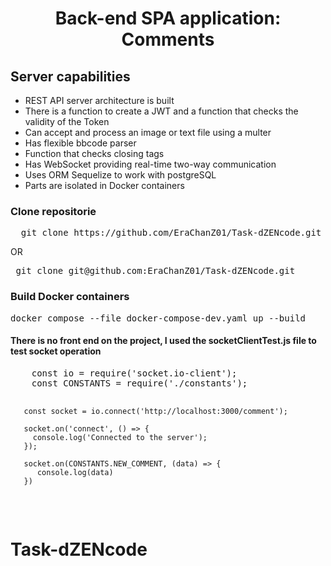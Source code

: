 <h1 align="center">Back-end SPA application: Comments</h1>

<h2>Server capabilities</h2>
<ul>
  <li>REST API server architecture is built</li>
  <li>There is a function to create a JWT and a function that checks the validity of the Token</li>
  <li>Can accept and process an image or text file using a multer</li>
  <li>Has flexible bbcode parser</li>
  <li>Function that checks closing tags</li>
  <li>Has WebSocket providing real-time two-way communication</li>
  <li>Uses ORM Sequelize to work with postgreSQL</li>
  <li>Parts are isolated in Docker containers</li>
</ul>

<h3>Clone repositorie</h3>
<div class="highlight highlight-source-shell notranslate position-relative overflow-auto" dir="auto">
  <pre>  git clone https://github.com/EraChanZ01/Task-dZENcode.git</pre>
</div>
<p>OR</p>
<div class="highlight highlight-source-shell notranslate position-relative overflow-auto" dir="auto">
  <pre> git clone git@github.com:EraChanZ01/Task-dZENcode.git</pre>
</div>

<h3>Build Docker containers</h3>
<div class="highlight highlight-source-shell notranslate position-relative overflow-auto" dir="auto">
  <pre>docker compose --file docker-compose-dev.yaml up --build</pre>
</div>

<h4>There is no front end on the project, I used the socketClientTest.js file to test socket operation</h4>
<div class="highlight highlight-source-shell notranslate position-relative overflow-auto" dir="auto">
  <pre>
    const io = require('socket.io-client');
    const CONSTANTS = require('./constants');

       const socket = io.connect('http://localhost:3000/comment');

       socket.on('connect', () => {
         console.log('Connected to the server');
       });

       socket.on(CONSTANTS.NEW_COMMENT, (data) => {
          console.log(data)
       })
  </pre>
</div>

# Task-dZENcode
